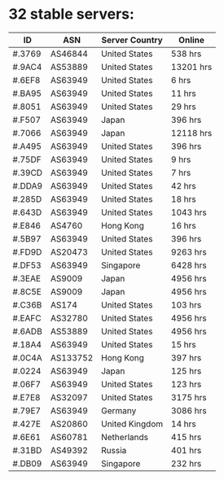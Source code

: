 # 32 stable servers:

| ID | ASN | Server Country | Online |
| ------ | ------ | ------ | ------ |
| #.3769 | AS46844 | United States | 538 hrs |
| #.9AC4 | AS53889 | United States | 13201 hrs |
| #.6EF8 | AS63949 | United States | 6 hrs |
| #.BA95 | AS63949 | United States | 11 hrs |
| #.8051 | AS63949 | United States | 29 hrs |
| #.F507 | AS63949 | Japan | 396 hrs |
| #.7066 | AS63949 | Japan | 12118 hrs |
| #.A495 | AS63949 | United States | 396 hrs |
| #.75DF | AS63949 | United States | 9 hrs |
| #.39CD | AS63949 | United States | 7 hrs |
| #.DDA9 | AS63949 | United States | 42 hrs |
| #.285D | AS63949 | United States | 18 hrs |
| #.643D | AS63949 | United States | 1043 hrs |
| #.E846 | AS4760 | Hong Kong | 16 hrs |
| #.5B97 | AS63949 | United States | 396 hrs |
| #.FD9D | AS20473 | United States | 9263 hrs |
| #.DF53 | AS63949 | Singapore | 6428 hrs |
| #.3EAE | AS9009 | Japan | 4956 hrs |
| #.8C5E | AS9009 | Japan | 4956 hrs |
| #.C36B | AS174 | United States | 103 hrs |
| #.EAFC | AS32780 | United States | 4956 hrs |
| #.6ADB | AS53889 | United States | 4956 hrs |
| #.18A4 | AS63949 | United States | 15 hrs |
| #.0C4A | AS133752 | Hong Kong | 397 hrs |
| #.0224 | AS63949 | Japan | 125 hrs |
| #.06F7 | AS63949 | United States | 123 hrs |
| #.E7E8 | AS32097 | United States | 3175 hrs |
| #.79E7 | AS63949 | Germany | 3086 hrs |
| #.427E | AS20860 | United Kingdom | 14 hrs |
| #.6E61 | AS60781 | Netherlands | 415 hrs |
| #.31BD | AS49392 | Russia | 401 hrs |
| #.DB09 | AS63949 | Singapore | 232 hrs |

